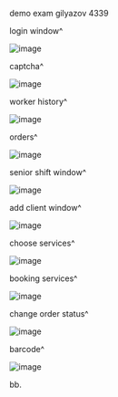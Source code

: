 demo exam gilyazov 4339

login window^

![image](https://user-images.githubusercontent.com/56401315/175830076-97438b46-e42a-4114-ab2e-256529ca2f9b.png)

captcha^

![image](https://user-images.githubusercontent.com/56401315/175830738-75021a4f-b5cc-4c15-9450-78fb2d910bef.png)

worker history^

![image](https://user-images.githubusercontent.com/56401315/175830125-47597b16-3c6d-4156-ad35-5f2fe1ef7017.png)

orders^

![image](https://user-images.githubusercontent.com/56401315/175830266-4808cf24-2737-40d1-90e4-a65e5c166aa9.png)

senior shift window^

![image](https://user-images.githubusercontent.com/56401315/175830305-db5f87b7-d6fb-4c8d-a74e-899c02dd240f.png)

add client window^

![image](https://user-images.githubusercontent.com/56401315/175830384-6e128969-e23d-478c-a9ac-f9823a95cc4e.png)

choose services^

![image](https://user-images.githubusercontent.com/56401315/175830513-407f43f3-6585-43e9-92cd-f7d9dd16d878.png)

booking services^

![image](https://user-images.githubusercontent.com/56401315/175830594-fb6d9254-b2b5-48dd-b1a0-046b013a874c.png)

change order status^

![image](https://user-images.githubusercontent.com/56401315/175830685-f45b5a84-8df9-404a-bf1b-6684bde2960a.png)

barcode^

![image](https://user-images.githubusercontent.com/56401315/175830705-89ab0fca-f573-4f73-834f-8df1af9c3f32.png)

bb.
